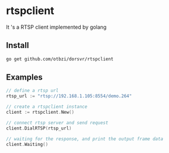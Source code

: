 # rtspclient
It 's a RTSP client implemented by golang

## Install
```bash
go get github.com/otbzi/dorsvr/rtspclient
```
## Examples
```go
// define a rtsp url
rtsp_url := "rtsp://192.168.1.105:8554/demo.264"

// create a rtspclient instance
client := rtspclient.New()

// connect rtsp server and send request
client.DialRTSP(rtsp_url)

// waiting for the response, and print the output frame data
client.Waiting()

```
